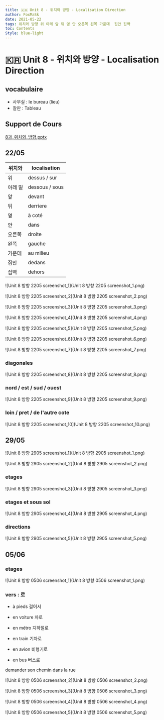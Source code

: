 ```yaml
---
title: 🇰🇷 Unit 8 - 위치와 방양 - Localisation Direction
author: FoxMaSk
date: 2021-05-22
tags: 위치와 방양 위 아레 앞 뒤 옆 안 오른쪽 왼쪽 가운데  집안 집빡
toc: Contents
Style: blue-light
---
```


# 🇰🇷 Unit 8 - 위치와 방양 - Localisation Direction

## vocabulaire

* 사무실 : le bureau (lieu)
* 찰판 : Tableau



## Support de Cours

[8과_위치와_방향.pptx](8과_위치와_방향.pptx) 



## 22/05

| 위치와  | localisation   |
| ------ | -------------- |
| 위      | dessus / sur   |
| 아레 밑 | dessous / sous |
| 앞      | devant         |
| 뒤      | derriere       |
| 옆      | à coté         |
| 안      | dans           |
| 오른쪽  | droite         |
| 왼쪽    | gauche         |
| 가운데  | au milieu      |
| 집안    | dedans         |
| 집빡    | dehors         |



![Unit 8 방향 2205 screenshot_1](Unit 8 방향 2205 screenshot_1.png)



![Unit 8 방향 2205 screenshot_2](Unit 8 방향 2205 screenshot_2.png)



![Unit 8 방향 2205 screenshot_3](Unit 8 방향 2205 screenshot_3.png)



![Unit 8 방향 2205 screenshot_4](Unit 8 방향 2205 screenshot_4.png)



![Unit 8 방향 2205 screenshot_5](Unit 8 방향 2205 screenshot_5.png)



![Unit 8 방향  2205 screenshot_6](Unit 8 방향  2205 screenshot_6.png)



![Unit 8 방향 2205 screenshot_7](Unit 8 방향 2205 screenshot_7.png)



### diagonales 



![Unit 8 방향 2205 screenshot_8](Unit 8 방향 2205 screenshot_8.png)



### nord / est / sud / ouest



![Unit 8 방향 2205 screenshot_9](Unit 8 방향 2205 screenshot_9.png)



### loin / pret / de l'autre cote

![Unit 8 방향 2205 screenshot_10](Unit 8 방향 2205 screenshot_10.png)





## 29/05

![Unit 8 방향  2905 screenshot_1](Unit 8 방향  2905 screenshot_1.png)



![Unit 8 방향  2905 screenshot_2](Unit 8 방향  2905 screenshot_2.png)



### etages



![Unit 8 방향  2905 screenshot_3](Unit 8 방향  2905 screenshot_3.png)



### etages et sous sol



![Unit 8 방향  2905 screenshot_4](Unit 8 방향  2905 screenshot_4.png)



### directions



![Unit 8 방향  2905 screenshot_5](Unit 8 방향  2905 screenshot_5.png) 







## 05/06

### etages 



![Unit 8 방향  0506 screenshot_1](Unit 8 방향  0506 screenshot_1.png)



### vers : 로



* à pieds 걸어서

* en voiture 차로

* en métro 지하절로

* en train 기차로

* en avion 비형기로

* en bus 버스로



demander son chemin dans la rue

![Unit 8 방향  0506 screenshot_2](Unit 8 방향  0506 screenshot_2.png)



![Unit 8 방향  0506 screenshot_3](Unit 8 방향  0506 screenshot_3.png)





![Unit 8 방향  0506 screenshot_4](Unit 8 방향  0506 screenshot_4.png)



![Unit 8 방향  0506 screenshot_5](Unit 8 방향  0506 screenshot_5.png)